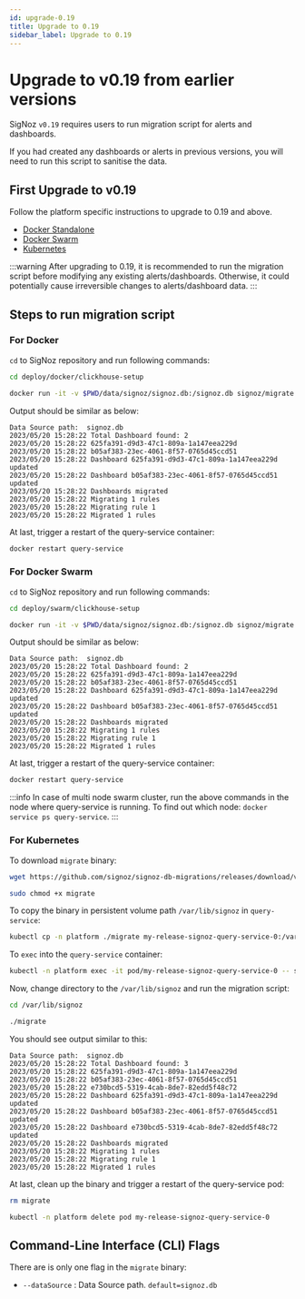 ```yaml
---
id: upgrade-0.19
title: Upgrade to 0.19
sidebar_label: Upgrade to 0.19
---
```


# Upgrade to v0.19 from earlier versions

SigNoz `v0.19` requires users to run migration script for alerts and dashboards.

If you had created any dashboards or alerts in previous versions,
you will need to run this script to sanitise the data.

## First Upgrade to v0.19

Follow the platform specific instructions to upgrade to 0.19 and above.

- [Docker Standalone](https://signoz.io/docs/operate/docker-standalone/#upgrade)
- [Docker Swarm](https://signoz.io/docs/operate/docker-swarm/#upgrade)
- [Kubernetes](https://signoz.io/docs/operate/kubernetes/#upgrade)

:::warning
After upgrading to 0.19, it is recommended to run the migration script
before modifying any existing alerts/dashboards. Otherwise, it could
potentially cause irreversible changes to alerts/dashboard data.
:::

## Steps to run migration script

### For Docker

`cd` to SigNoz repository and run following commands:

```bash
cd deploy/docker/clickhouse-setup

docker run -it -v $PWD/data/signoz/signoz.db:/signoz.db signoz/migrate:0.19
```

Output should be similar as below:

```
Data Source path:  signoz.db
2023/05/20 15:28:22 Total Dashboard found: 2
2023/05/20 15:28:22 625fa391-d9d3-47c1-809a-1a147eea229d
2023/05/20 15:28:22 b05af383-23ec-4061-8f57-0765d45ccd51
2023/05/20 15:28:22 Dashboard 625fa391-d9d3-47c1-809a-1a147eea229d updated
2023/05/20 15:28:22 Dashboard b05af383-23ec-4061-8f57-0765d45ccd51 updated
2023/05/20 15:28:22 Dashboards migrated
2023/05/20 15:28:22 Migrating 1 rules
2023/05/20 15:28:22 Migrating rule 1
2023/05/20 15:28:22 Migrated 1 rules
```

At last, trigger a restart of the query-service container:

```bash
docker restart query-service
```

### For Docker Swarm

`cd` to SigNoz repository and run following commands:

```bash
cd deploy/swarm/clickhouse-setup

docker run -it -v $PWD/data/signoz/signoz.db:/signoz.db signoz/migrate:0.19
```

Output should be similar as below:

```
Data Source path:  signoz.db
2023/05/20 15:28:22 Total Dashboard found: 2
2023/05/20 15:28:22 625fa391-d9d3-47c1-809a-1a147eea229d
2023/05/20 15:28:22 b05af383-23ec-4061-8f57-0765d45ccd51
2023/05/20 15:28:22 Dashboard 625fa391-d9d3-47c1-809a-1a147eea229d updated
2023/05/20 15:28:22 Dashboard b05af383-23ec-4061-8f57-0765d45ccd51 updated
2023/05/20 15:28:22 Dashboards migrated
2023/05/20 15:28:22 Migrating 1 rules
2023/05/20 15:28:22 Migrating rule 1
2023/05/20 15:28:22 Migrated 1 rules
```

At last, trigger a restart of the query-service container:

```bash
docker restart query-service
```

:::info
In case of multi node swarm cluster, run the above commands in the node where
query-service is running. To find out which node: `docker service ps query-service`.
:::

### For Kubernetes

To download `migrate` binary:

```bash
wget https://github.com/signoz/signoz-db-migrations/releases/download/v0.19/migrate-v0.19-linux-amd64 -O migrate

sudo chmod +x migrate
```

To copy the binary in persistent volume path `/var/lib/signoz` in `query-service`:

```bash
kubectl cp -n platform ./migrate my-release-signoz-query-service-0:/var/lib/signoz/migrate
```

To `exec` into the `query-service` container:

```bash
kubectl -n platform exec -it pod/my-release-signoz-query-service-0 -- sh
```

Now, change directory to the `/var/lib/signoz` and run the migration script:

```bash
cd /var/lib/signoz

./migrate
```

You should see output similar to this:

```
Data Source path:  signoz.db
2023/05/20 15:28:22 Total Dashboard found: 3
2023/05/20 15:28:22 625fa391-d9d3-47c1-809a-1a147eea229d
2023/05/20 15:28:22 b05af383-23ec-4061-8f57-0765d45ccd51
2023/05/20 15:28:22 e730bcd5-5319-4cab-8de7-82edd5f48c72
2023/05/20 15:28:22 Dashboard 625fa391-d9d3-47c1-809a-1a147eea229d updated
2023/05/20 15:28:22 Dashboard b05af383-23ec-4061-8f57-0765d45ccd51 updated
2023/05/20 15:28:22 Dashboard e730bcd5-5319-4cab-8de7-82edd5f48c72 updated
2023/05/20 15:28:22 Dashboards migrated
2023/05/20 15:28:22 Migrating 1 rules
2023/05/20 15:28:22 Migrating rule 1
2023/05/20 15:28:22 Migrated 1 rules
```

At last, clean up the binary and trigger a restart of the query-service pod:

```bash
rm migrate

kubectl -n platform delete pod my-release-signoz-query-service-0
```

## Command-Line Interface (CLI) Flags

There are is only one flag in the `migrate` binary:

- `--dataSource` : Data Source path. `default=signoz.db`
